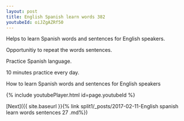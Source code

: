 ```yaml
---
layout: post
title: English Spanish learn words 382 
youtubeId: oiJZgAZRf50
---
```

 
 
Helps to learn Spanish words and sentences for English speakers.

Opportunitiy to repeat the words sentences. 

Practice Spanish language. 
 
10 minutes practice every day. 
 
How to learn Spanish words and sentences for English speakers 
 
{% include youtubePlayer.html id=page.youtubeId %}
 
 
[Next]({{ site.baseurl }}{% link  split1/_posts/2017-02-11-English spanish learn words sentences 27 .md%})
 
